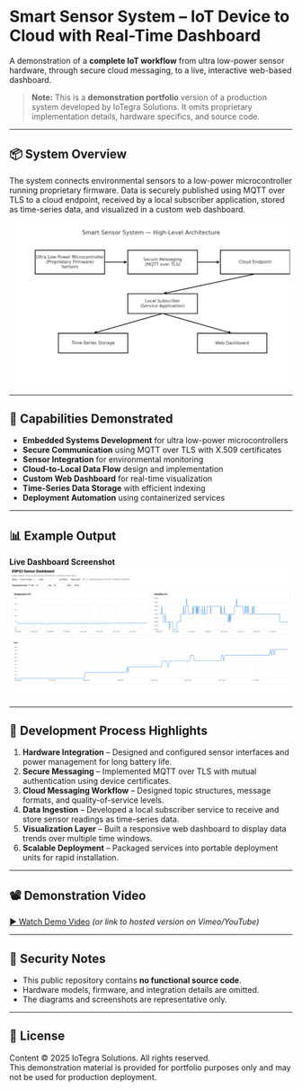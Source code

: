 # Smart Sensor System – IoT Device to Cloud with Real-Time Dashboard

A demonstration of a **complete IoT workflow** from ultra low-power sensor hardware, through secure cloud messaging, to a live, interactive web-based dashboard.

> **Note:** This is a **demonstration portfolio** version of a production system developed by IoTegra Solutions. It omits proprietary implementation details, hardware specifics, and source code.

---

## 📦 System Overview

The system connects environmental sensors to a low-power microcontroller running proprietary firmware. Data is securely published using MQTT over TLS to a cloud endpoint, received by a local subscriber application, stored as time-series data, and visualized in a custom web dashboard.

![Architecture Diagram](docs/architecture-diagram.png)

---

## 🔹 Capabilities Demonstrated

- **Embedded Systems Development** for ultra low-power microcontrollers
- **Secure Communication** using MQTT over TLS with X.509 certificates
- **Sensor Integration** for environmental monitoring
- **Cloud-to-Local Data Flow** design and implementation
- **Custom Web Dashboard** for real-time visualization
- **Time-Series Data Storage** with efficient indexing
- **Deployment Automation** using containerized services

---

## 📊 Example Output

**Live Dashboard Screenshot**  
![Dashboard Screenshot](docs/dashboard-screenshot.png)

---

## 🚀 Development Process Highlights

1. **Hardware Integration** – Designed and configured sensor interfaces and power management for long battery life.
2. **Secure Messaging** – Implemented MQTT over TLS with mutual authentication using device certificates.
3. **Cloud Messaging Workflow** – Designed topic structures, message formats, and quality-of-service levels.
4. **Data Ingestion** – Developed a local subscriber service to receive and store sensor readings as time-series data.
5. **Visualization Layer** – Built a responsive web dashboard to display data trends over multiple time windows.
6. **Scalable Deployment** – Packaged services into portable deployment units for rapid installation.

---

## 📽 Demonstration Video

[▶ Watch Demo Video](docs/demo-video.mp4) *(or link to hosted version on Vimeo/YouTube)*

---

## 🔐 Security Notes

- This public repository contains **no functional source code**.
- Hardware models, firmware, and integration details are omitted.
- The diagrams and screenshots are representative only.

---

## 📜 License

Content © 2025 IoTegra Solutions. All rights reserved.  
This demonstration material is provided for portfolio purposes only and may not be used for production deployment.

